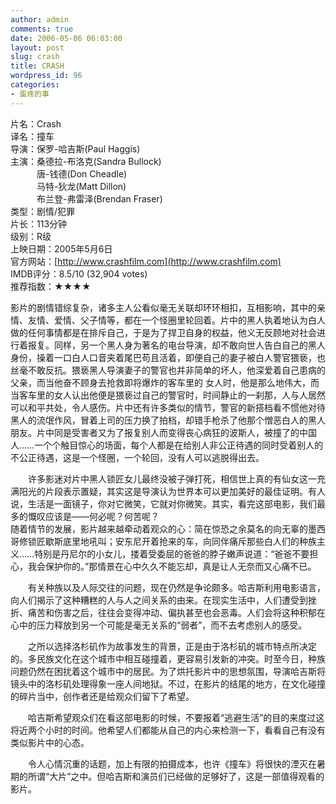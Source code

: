 ```yaml
---
author: admin
comments: true
date: 2006-05-06 06:03:00
layout: post
slug: crash
title: CRASH
wordpress_id: 96
categories:
- 蛋疼的事
---
```


片名：Crash  
译名：撞车  
导演：保罗-哈吉斯(Paul Haggis)  
主演：桑德拉-布洛克(Sandra Bullock)  
　　　唐-钱德(Don Cheadle)  
　　　马特-狄龙(Matt Dillon)  
　　　布兰登-弗雷泽(Brendan Fraser)  
类型：剧情/犯罪  
片长：113分钟  
级别：R级  
上映日期：2005年5月6日  
官方网站：[http://www.crashfilm.com](http://www.crashfilm.com)  
IMDB评分：8.5/10 (32,904 votes)   
推荐指数：★★★★

影片的剧情错综复杂，诸多主人公看似毫无关联却环环相扣，互相影响，其中的亲情、友情、爱情、父子情等，都在一个怪圈里轮回着。片中的黑人执着地认为白人做的任何事情都是在排斥自己，于是为了捍卫自身的权益，他义无反顾地对社会进行着报复。同样，另一个黑人身为著名的电台导演，却不敢向世人告白自己的黑人身份，操着一口白人口音夹着尾巴苟且活着，即便自己的妻子被白人警官猥亵，也丝毫不敢反抗。猥亵黑人导演妻子的警官也并非简单的坏人，他深爱着自己患病的父亲，而当他奋不顾身去抢救即将爆炸的客车里的 女人时，他是那么地伟大，而当客车里的女人认出他便是猥亵过自己的警官时，时间静止的一刹那，人与人居然可以和平共处，令人感伤。片中还有许多类似的情节，警官的新搭档看不惯他对待黑人的流氓作风，冒着上司的压力换了拍档，却错手枪杀了他那个憎恶白人的黑人朋友。片中同是受害者又为了报复别人而变得丧心病狂的波斯人，被撞了的中国人……一个个触目惊心的场面，每个人都是在给别人非公正待遇的同时受着别人的不公正待遇，这是一个怪圈，一个轮回，没有人可以逃脱得出去。

　　许多影迷对片中黑人锁匠女儿最终没被子弹打死，相信世上真的有仙女这一充满阳光的片段表示置疑，其实这是导演认为世界本可以更加美好的最佳证明。有人说，生活是一面镜子，你对它微笑，它就对你微笑。其实，看完这部电影，我们最多的慨叹应该是——何必呢？何苦呢？  
随着情节的发展，影片越来越牵动着观众的心：简在惊恐之余莫名的向无辜的墨西哥修锁匠歇斯底里地吼叫；安东尼开着抢来的车，向同伴痛斥那些白人们的种族主义……特别是丹尼尔的小女儿，搂着受委屈的爸爸的脖子嫩声说道：“爸爸不要担心，我会保护你的。”那情景在心中久久不能忘却，真是让人无奈而又心痛不已。

　　有关种族以及人际交往的问题，现在仍然是争论颇多。哈吉斯利用电影语言，向人们揭示了这种糟糕的人与人之间关系的由来。在现实生活中，人们遭受到挫折、痛苦和伤害之后，往往会变得冲动、偏执甚至也会恶毒。人们会将这种积郁在心中的压力释放到另一个可能是毫无关系的“弱者”，而不去考虑别人的感受。

　　之所以选择洛杉矶作为故事发生的背景，正是由于洛杉矶的城市特点所决定的。多民族文化在这个城市中相互碰撞着，更容易引发新的冲突。时至今日，种族问题仍然在困扰着这个城市中的居民。为了烘托影片中的思想氛围，导演哈吉斯将镜头中的洛杉矶处理得象一座人间地狱。不过，在影片的结尾的地方，在文化碰撞的碎片当中，创作者还是给观众们留下了希望。

　　哈吉斯希望观众们在看这部电影的时候，不要报着“逃避生活”的目的来度过这将近两个小时的时间。他希望人们都能从自己的内心来检测一下，看看自己有没有类似影片中的心态。

　　令人心情沉重的话题，加上有限的拍摄成本，也许《撞车》将很快的湮灭在暑期的所谓“大片”之中。但哈吉斯和演员们已经做的足够好了，这是一部值得观看的影片。  

